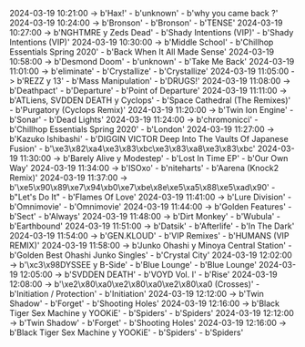 2024-03-19 10:21:00 -> b'Hax!' - b'unknown' - b'why you came back ?'
2024-03-19 10:24:00 -> b'Bronson' - b'Bronson' - b'TENSE'
2024-03-19 10:27:00 -> b'NGHTMRE y Zeds Dead' - b'Shady Intentions (VIP)' - b'Shady Intentions (VIP)'
2024-03-19 10:30:00 -> b'Middle School' - b'Chillhop Essentials Spring 2020' - b'Back When It All Made Sense'
2024-03-19 10:58:00 -> b'Desmond Doom' - b'unknown' - b'Take Me Back'
2024-03-19 11:01:00 -> b'eliminate' - b'Crystallize' - b'Crystallize'
2024-03-19 11:05:00 -> b'REZZ y 13' - b'Mass Manipulation' - b'DRUGS!'
2024-03-19 11:08:00 -> b'Deathpact' - b'Departure' - b'Point of Departure'
2024-03-19 11:11:00 -> b'ATLiens, SVDDEN DEATH y Cyclops' - b'Space Cathedral (The Remixes)' - b'Purgatory (Cyclops Remix)'
2024-03-19 11:20:00 -> b'Twin Ion Engine' - b'Sonar' - b'Dead Lights'
2024-03-19 11:24:00 -> b'chromonicci' - b'Chillhop Essentials Spring 2020' - b'London'
2024-03-19 11:27:00 -> b'Kazuko Ishibashi' - b'DIGGIN VICTOR Deep Into The Vaults Of Japanese Fusion' - b'\xe3\x82\xa4\xe3\x83\xbc\xe3\x83\xa8\xe3\x83\xbc'
2024-03-19 11:30:00 -> b'Barely Alive y Modestep' - b'Lost In Time EP' - b'Our Own Way'
2024-03-19 11:34:00 -> b'ISOxo' - b'niteharts' - b'Aarena (Knock2 Remix)'
2024-03-19 11:37:00 -> b'\xe5\x90\x89\xe7\x94\xb0\xe7\xbe\x8e\xe5\xa5\x88\xe5\xad\x90' - b"Let's Do It" - b'Flames Of Love'
2024-03-19 11:41:00 -> b'Lure Division' - b'Omnimovie' - b'Omnimovie'
2024-03-19 11:44:00 -> b'Golden Features' - b'Sect' - b'Always'
2024-03-19 11:48:00 -> b'Dirt Monkey' - b'Wubula' - b'Earthbound'
2024-03-19 11:51:00 -> b'Datsik' - b'Afterlife' - b'In The Dark'
2024-03-19 11:54:00 -> b'GEN.KLOUD' - b'VIP Remixes' - b'HUMANS (VIP REMIX)'
2024-03-19 11:58:00 -> b'Junko Ohashi y Minoya Central Station' - b'Golden Best Ohashi Junko Singles' - b'Crystal City'
2024-03-19 12:02:00 -> b'\xc3\x98DYSSEE y B-Side' - b'Blue Lounge' - b'Blue Lounge'
2024-03-19 12:05:00 -> b'SVDDEN DEATH' - b'VOYD Vol. I' - b'Rise'
2024-03-19 12:08:00 -> b'\xe2\x80\xa0\xe2\x80\xa0\xe2\x80\xa0 (Crosses)' - b'Initiation / Protection' - b'Initiation'
2024-03-19 12:12:00 -> b'Twin Shadow' - b'Forget' - b'Shooting Holes'
2024-03-19 12:16:00 -> b'Black Tiger Sex Machine y YOOKiE' - b'Spiders' - b'Spiders'
2024-03-19 12:12:00 -> b'Twin Shadow' - b'Forget' - b'Shooting Holes'
2024-03-19 12:16:00 -> b'Black Tiger Sex Machine y YOOKiE' - b'Spiders' - b'Spiders'
